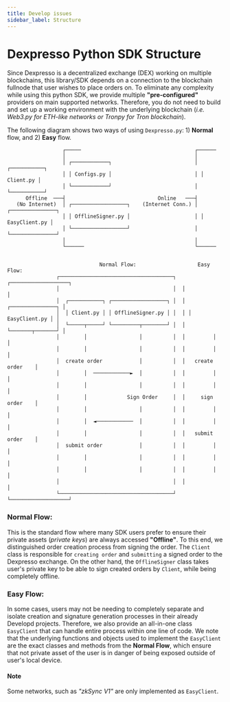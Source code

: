 ```yaml
---
title: Develop issues
sidebar_label: Structure
---
```


# Dexpresso Python SDK Structure
Since Dexpresso is a decentralized exchange (DEX) working on multiple blockchains, this library/SDK depends on a connection to the blockchain fullnode that user wishes to place orders on. To eliminate any complexity while using this python SDK, we provide multiple **"pre-configured"** providers on main supported networks. Therefore, you do not need to build and set up a working environment with the underlying blockchain (_i.e. Web3.py for ETH-like networks or Tronpy for Tron blockchain_). 

The following diagram shows two ways of using `Dexpresso.py`: 1) **Normal** flow, and 2) **Easy** flow.



                      ┌─────                                     ┌──────
                      │                                          │
                      │ ┌────────────┐                           │ ┌───────────┐
                      │ │ Configs.py │                           │ │ Client.py │
                      │ └────────────┘                           │ └───────────┘
          Offline  ───┤                              Online   ───┤
       (No Internet)  │ ┌──────────────────┐    (Internet Conn.) │ ┌───────────────┐
                      │ │ OfflineSigner.py │                     │ │ EasyClient.py │
                      │ └──────────────────┘                     │ └───────────────┘
                      │                                          │
                      └──────                                    └──────


                                  Normal Flow:                    Easy Flow:
                    ┌─────────────────────────────────────┐  ┌───────────────────┐
                    │                                     │  │                   │
                    │  ┌───────────┐ ┌──────────────────┐ │  │ ┌───────────────┐ │
                    │  │ Client.py │ │ OfflineSigner.py │ │  │ │ EasyClient.py │ │
                    │  └─────┬─────┘ └─────────┬────────┘ │  │ └───────┬───────┘ │
                    │        │                 │          │  │         │         │
                    │        │                 │          │  │         │         │
                    │  create order            │          │  │   create order    │
                    │        │  ────────────►  │          │  │         │         │
                    │        │                 │          │  │         │         │
                    │        │             Sign Order     │  │     sign order    │
                    │        │                 │          │  │         │         │
                    │        │  ◄────────────  │          │  │         │         │
                    │        │                 │          │  │   submit order    │
                    │  submit order            │          │  │         │         │
                    │        │                 │          │  │         │         │
                    │        │                 │          │  │         │         │
                    │                                     │  │                   │
                    └─────────────────────────────────────┘  └───────────────────┘



### Normal Flow:
This is the standard flow where many SDK users prefer to ensure their private assets (_private keys_) are always accessed **"Offline"**. To this end, we distinguished order creation process from signing the order. The `Client` class is responsible for `creating order` and `submitting` a signed order to the Dexpresso exchange. On the other hand, the `OfflineSigner` class takes user's private key to be able to sign created orders by `Client`, while being completely offline.
### Easy Flow:
In some cases, users may not be needing to completely separate and isolate creation and signature generation processes in their already Developd projects. Therefore, we also provide an all-in-one class `EasyClient` that can handle entire process within one line of code. We note that the underlying functions and objects used to implement the `EasyClient` are the exact classes and methods from the **Normal Flow**, which ensure that not private asset of the user is in danger of being exposed outside of user's local device.

#### **Note**
Some networks, such as _"zkSync V1"_ are only implemented as `EasyClient`.
